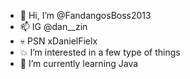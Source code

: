 - 👋 Hi, I’m @FandangosBoss2013
- 📫 IG @dan__zin
- 💀 PSN xDanielFielx  
- 💥 I’m interested in a few type of things
- 🌱 I’m currently learning Java
